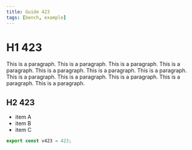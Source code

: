 ```yaml
---
title: Guide 423
tags: [bench, example]
---
```


# H1 423

This is a paragraph. This is a paragraph. This is a paragraph. This is a paragraph. This is a paragraph. This is a paragraph. This is a paragraph. This is a paragraph. This is a paragraph. This is a paragraph. This is a paragraph. This is a paragraph. 

## H2 423

- item A
- item B
- item C

```ts
export const v423 = 423;
```